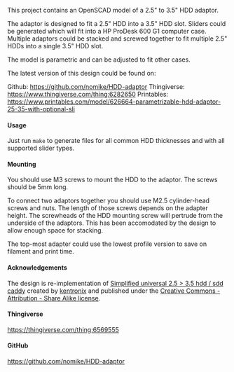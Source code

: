 This project contains an OpenSCAD model of a 2.5" to 3.5" HDD adaptor.

The adaptor is designed to fit a 2.5" HDD into a 3.5" HDD slot. Sliders could be generated which will fit into a HP ProDesk 600 G1 computer case. Multiple adaptors could be stacked and screwed together to fit multiple 2.5" HDDs into a single 3.5" HDD slot.

The model is parametric and can be adjusted to fit other cases.

The latest version of this design could be found on:

Github: <https://github.com/nomike/HDD-adaptor>
Thingiverse: <https://www.thingiverse.com/thing:6282650>
Printables: <https://www.printables.com/model/626664-parametrizable-hdd-adaptor-25-35-with-optional-sli>

#### Usage

Just run `make` to generate files for all common HDD thicknesses and with all supported slider types.

#### Mounting

You should use M3 screws to mount the HDD to the adaptor. The screws should be 5mm long.

To connect two adaptors together you should use M2.5 cylinder-head screws and nuts. The length of those screws depends on the adapter height. The screwheads of the HDD mounting screw will pertrude from the underside of the adaptors. This has been accomodated by the design to allow enough space for stacking.

The top-most adapter could use the lowest profile version to save on filament and print time.

#### Acknowledgements

The design is re-implementation of [Simplified universal 2.5 > 3.5 hdd / sdd caddy](https://www.thingiverse.com/thing:656966) created by [kentronix](https://www.thingiverse.com/kentronix) and published under the [Creative Commons - Attribution - Share Alike license](https://creativecommons.org/licenses/by-sa/3.0/).

#### Thingiverse

<https://thingiverse.com/thing:6569555>

#### GitHub

<https://github.com/nomike/HDD-adaptor>
